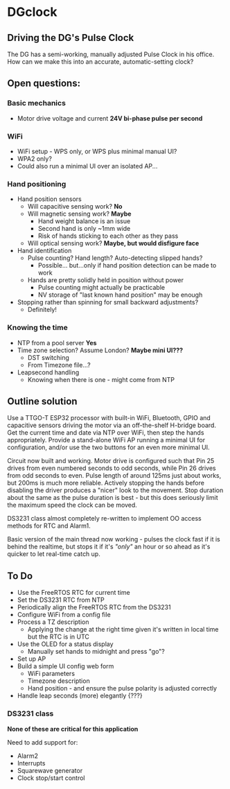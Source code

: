 # DGclock
## Driving the DG's Pulse Clock

The DG has a semi-working, manually adjusted Pulse Clock in his office. How can we make 
this into an accurate, automatic-setting clock?

## Open questions:
### Basic mechanics
* Motor drive voltage and current **24V bi-phase pulse per second**

### WiFi
* WiFi setup - WPS only, or WPS plus minimal manual UI?
* WPA2 only?
* Could also run a minimal UI over an isolated AP...

### Hand positioning
* Hand position sensors
  * Will capacitive sensing work? **No**
  * Will magnetic sensing work? **Maybe**
    * Hand weight balance is an issue
    * Second hand is only ~1mm wide
    * Risk of hands sticking to each other as they pass
  * Will optical sensing work? **Maybe, but would disfigure face**
* Hand identification
  * Pulse counting? Hand length?  Auto-detecting slipped hands? 
    * Possible... but...only if hand position detection can be made to work
  * Hands are pretty solidly held in position without power
    * Pulse counting might actually be practicable
    * NV storage of "last known hand position" may be enough
* Stopping rather than spinning for small backward adjustments?
  * Definitely!

### Knowing the time
* NTP from a pool server **Yes**
* Time zone selection? Assume London? **Maybe mini UI???**
  * DST switching
  * From Timezone file...?
* Leapsecond handling
  * Knowing when there is one - might come from NTP


## Outline solution

Use a TTGO-T ESP32 processor with built-in WiFi, Bluetooth, GPIO and capacitive sensors driving the motor via an off-the-shelf H-bridge board. Get the current time and date via NTP over WiFi, then step the hands appropriately. Provide a stand-alone WiFi AP running a minimal UI for configuration, and/or use the two buttons for an even more minimal UI.

Circuit now built and working. Motor drive is configured such that Pin 25 drives from even numbered seconds to odd seconds, while Pin 26 drives from odd seconds to even. Pulse length of around 125ms just about works, but 200ms is much more reliable. Actively stopping the hands before disabling the driver produces a "nicer" look to the movement. Stop duration about the same as the pulse duration is best - but this does seriously limit the maximum speed the clock can be moved.

DS3231 class almost completely re-written to implement OO access methods for RTC and Alarm1. 

Basic version of the main thread now working - pulses the clock fast if it is behind the realtime, but stops it if it's *"only"* an hour or so ahead as it's quicker to let real-time catch up.

## To Do
* Use the FreeRTOS RTC for current time
* Set the DS3231 RTC from NTP
* Periodically align the FreeRTOS RTC from the DS3231
* Configure WiFi from a config file
* Process a TZ description
  * Applying the change at the right time given it's written in local time but the RTC is in UTC
* Use the OLED for a status display
  * Manually set hands to midnight and press "go"?
* Set up AP
* Build a simple UI config web form
  * WiFi parameters
  * Timezone description
  * Hand position - and ensure the pulse polarity is adjusted correctly
* Handle leap seconds (more) elegantly {???}

### DS3231 class

**None of these are critical for this application**

Need to add support for:
  * Alarm2
  * Interrupts
  * Squarewave generator
  * Clock stop/start control
  

